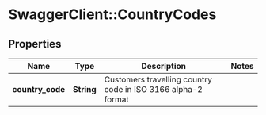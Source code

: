 # SwaggerClient::CountryCodes

## Properties
Name | Type | Description | Notes
------------ | ------------- | ------------- | -------------
**country_code** | **String** | Customers travelling country code in ISO 3166 alpha-2 format | 

